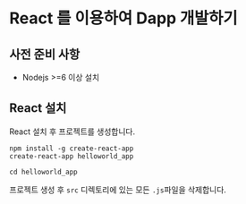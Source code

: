 # React 를 이용하여 Dapp 개발하기

## 사전 준비 사항
  * Nodejs >=6 이상 설치

## React 설치
React 설치 후 프로젝트를 생성합니다. 

~~~shell
npm install -g create-react-app
create-react-app helloworld_app

cd helloworld_app
~~~

프로젝트 생성 후 `src` 디렉토리에 있는 모든 `.js`파일을 삭제합니다.